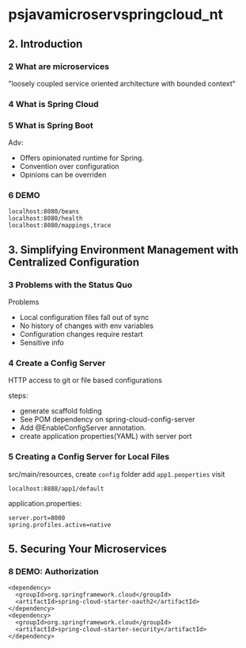 # psjavamicroservspringcloud_nt

## 2. Introduction
### 2 What are microservices
"loosely coupled service oriented architecture with bounded context" 

### 4 What is Spring Cloud
### 5 What is Spring Boot
Adv:
- Offers opinionated runtime for Spring.  
- Convention over configuration
- Opinions can be overriden

### 6 DEMO
```
localhost:8080/beans
localhost:8080/health
localhost:8080/mappings,trace
```
## 3. Simplifying Environment Management with Centralized Configuration
### 3 Problems with the Status Quo
Problems
- Local configuration files fall out of sync
- No history of changes with env variables
- Configuration changes require restart
- Sensitive info

### 4 Create a Config Server
HTTP access to git or file based configurations

steps:
- generate scaffold folding
- See POM dependency on spring-cloud-config-server
- Add @EnableConfigServer annotation.
- create application properties(YAML) with server port


### 5 Creating a Config Server for Local Files
src/main/resources, create `config` folder
add ```app1.peoperties```
visit
```
localhost:8888/app1/default
```
application.properties:
```
server.port=8080
spring.profiles.active=native
```

## 5. Securing Your Microservices
### 8 DEMO: Authorization
```
<dependency>
  <groupId>org.springframework.cloud</groupId>
  <artifactId>spring-cloud-starter-oauth2</artifactId>
</dependency>
<dependency>
  <groupId>org.springframework.cloud</groupId>
  <artifactId>spring-cloud-starter-security</artifactId>
</dependency>
```
